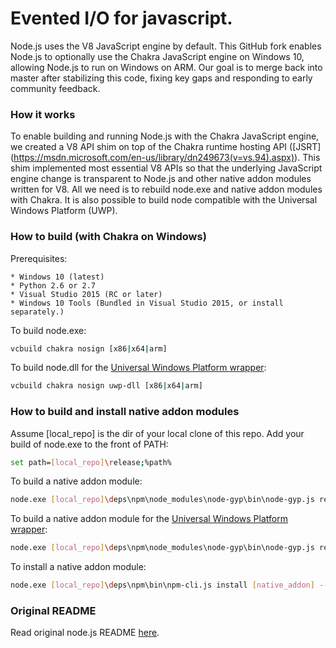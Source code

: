 Evented I/O for javascript.
===

Node.js uses the V8 JavaScript engine by default. This GitHub fork enables
Node.js to optionally use the Chakra JavaScript engine on Windows 10, allowing
Node.js to run on Windows on ARM. Our goal is to merge back into master after
stabilizing this code, fixing key gaps and responding to early community
feedback.

### How it works

To enable building and running Node.js with the Chakra JavaScript engine, we
created a V8 API shim on top of the Chakra runtime hosting API ([JSRT]
(https://msdn.microsoft.com/en-us/library/dn249673(v=vs.94).aspx)). This shim
implemented most essential V8 APIs so that the underlying JavaScript engine
change is transparent to Node.js and other native addon modules written for V8.
All we need is to rebuild node.exe and native addon modules with Chakra.
It is also possible to build node compatible with the Universal Windows Platform (UWP).

<a name="windows_with_chakra"></a>
### How to build (with Chakra on Windows)

Prerequisites:

    * Windows 10 (latest)
    * Python 2.6 or 2.7
    * Visual Studio 2015 (RC or later)
    * Windows 10 Tools (Bundled in Visual Studio 2015, or install separately.)

To build node.exe:

```sh
vcbuild chakra nosign [x86|x64|arm]
```

To build node.dll for the [Universal Windows Platform wrapper](https://github.com/ms-iot/node-uwp-wrapper):

```sh
vcbuild chakra nosign uwp-dll [x86|x64|arm]
```

<a name="build_native_addon_modules_with_chakra"></a>
### How to build and install native addon modules

Assume [local_repo] is the dir of your local clone of this repo. Add your build
of node.exe to the front of PATH:

```sh
set path=[local_repo]\release;%path%
```

To build a native addon module:

```sh
node.exe [local_repo]\deps\npm\node_modules\node-gyp\bin\node-gyp.js rebuild --nodedir=[local_repo]
```

To build a native addon module for the [Universal Windows Platform wrapper](https://github.com/ms-iot/node-uwp-wrapper):

```sh
node.exe [local_repo]\deps\npm\node_modules\node-gyp\bin\node-gyp.js rebuild --nodedir=[local_repo] --node_win_onecore
```

To install a native addon module:

```sh
node.exe [local_repo]\deps\npm\bin\npm-cli.js install [native_addon] --nodedir=[local_repo]
```

### Original README

Read original node.js README [here](https://github.com/joyent/node).


